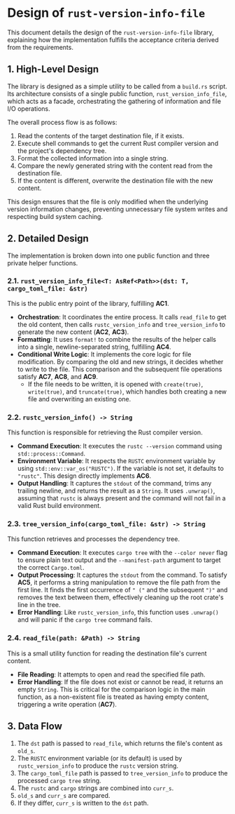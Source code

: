 # Design of `rust-version-info-file`

This document details the design of the `rust-version-info-file` library, explaining how the implementation fulfills the acceptance criteria derived from the requirements.

## 1. High-Level Design

The library is designed as a simple utility to be called from a `build.rs` script. Its architecture consists of a single public function, `rust_version_info_file`, which acts as a facade, orchestrating the gathering of information and file I/O operations.

The overall process flow is as follows:
1.  Read the contents of the target destination file, if it exists.
2.  Execute shell commands to get the current Rust compiler version and the project's dependency tree.
3.  Format the collected information into a single string.
4.  Compare the newly generated string with the content read from the destination file.
5.  If the content is different, overwrite the destination file with the new content.

This design ensures that the file is only modified when the underlying version information changes, preventing unnecessary file system writes and respecting build system caching.

## 2. Detailed Design

The implementation is broken down into one public function and three private helper functions.

### 2.1. `rust_version_info_file<T: AsRef<Path>>(dst: T, cargo_toml_file: &str)`

This is the public entry point of the library, fulfilling **AC1**.

-   **Orchestration**: It coordinates the entire process. It calls `read_file` to get the old content, then calls `rustc_version_info` and `tree_version_info` to generate the new content (**AC2**, **AC3**).
-   **Formatting**: It uses `format!` to combine the results of the helper calls into a single, newline-separated string, fulfilling **AC4**.
-   **Conditional Write Logic**: It implements the core logic for file modification. By comparing the old and new strings, it decides whether to write to the file. This comparison and the subsequent file operations satisfy **AC7**, **AC8**, and **AC9**.
    -   If the file needs to be written, it is opened with `create(true)`, `write(true)`, and `truncate(true)`, which handles both creating a new file and overwriting an existing one.

### 2.2. `rustc_version_info() -> String`

This function is responsible for retrieving the Rust compiler version.

-   **Command Execution**: It executes the `rustc --version` command using `std::process::Command`.
-   **Environment Variable**: It respects the `RUSTC` environment variable by using `std::env::var_os("RUSTC")`. If the variable is not set, it defaults to `"rustc"`. This design directly implements **AC6**.
-   **Output Handling**: It captures the `stdout` of the command, trims any trailing newline, and returns the result as a `String`. It uses `.unwrap()`, assuming that `rustc` is always present and the command will not fail in a valid Rust build environment.

### 2.3. `tree_version_info(cargo_toml_file: &str) -> String`

This function retrieves and processes the dependency tree.

-   **Command Execution**: It executes `cargo tree` with the `--color never` flag to ensure plain text output and the `--manifest-path` argument to target the correct `Cargo.toml`.
-   **Output Processing**: It captures the `stdout` from the command. To satisfy **AC5**, it performs a string manipulation to remove the file path from the first line. It finds the first occurrence of `" ("` and the subsequent `")"` and removes the text between them, effectively cleaning up the root crate's line in the tree.
-   **Error Handling**: Like `rustc_version_info`, this function uses `.unwrap()` and will panic if the `cargo tree` command fails.

### 2.4. `read_file(path: &Path) -> String`

This is a small utility function for reading the destination file's current content.

-   **File Reading**: It attempts to open and read the specified file path.
-   **Error Handling**: If the file does not exist or cannot be read, it returns an empty `String`. This is critical for the comparison logic in the main function, as a non-existent file is treated as having empty content, triggering a write operation (**AC7**).

## 3. Data Flow

1.  The `dst` path is passed to `read_file`, which returns the file's content as `old_s`.
2.  The `RUSTC` environment variable (or its default) is used by `rustc_version_info` to produce the `rustc` version string.
3.  The `cargo_toml_file` path is passed to `tree_version_info` to produce the processed `cargo tree` string.
4.  The `rustc` and `cargo` strings are combined into `curr_s`.
5.  `old_s` and `curr_s` are compared.
6.  If they differ, `curr_s` is written to the `dst` path.
